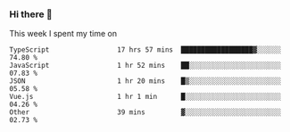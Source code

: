 ### Hi there 👋

<!--
**qiruohan/qiruohan** is a ✨ _special_ ✨ repository because its `README.md` (this file) appears on your GitHub profile.

Here are some ideas to get you started:

- 🔭 I’m currently working on ...
- 🌱 I’m currently learning ...
- 👯 I’m looking to collaborate on ...
- 🤔 I’m looking for help with ...
- 💬 Ask me about ...
- 📫 How to reach me: ...
- 😄 Pronouns: ...
- ⚡ Fun fact: ...
-->

This week I spent my time on 
<!--START_SECTION:waka-->

```text
TypeScript                 17 hrs 57 mins  ██████████████████▓░░░░░░   74.80 %
JavaScript                 1 hr 52 mins    ██░░░░░░░░░░░░░░░░░░░░░░░   07.83 %
JSON                       1 hr 20 mins    █▒░░░░░░░░░░░░░░░░░░░░░░░   05.58 %
Vue.js                     1 hr 1 min      █░░░░░░░░░░░░░░░░░░░░░░░░   04.26 %
Other                      39 mins         ▓░░░░░░░░░░░░░░░░░░░░░░░░   02.73 %
```

<!--END_SECTION:waka-->
